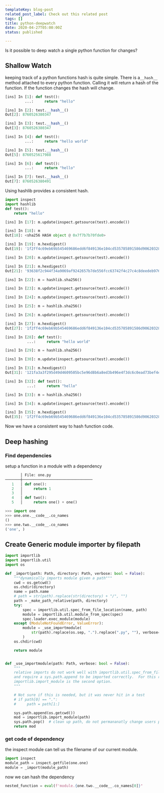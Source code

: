 ```yaml
---
templateKey: blog-post
related_post_label: Check out this related post
tags: []
title: python-deepwatch
date: 2020-04-27T05:00:00Z
status: published

---
```

Is it possible to deep watch a single python function for changes?

## Shallow Watch

keeping track of a python functions hash is quite simple.  There is a`__hash__` method attached to every python function.  Calling it will return a hash of the function. If the function changes the hash will change.

``` python
[ins] In [1]: def test():
         ...:     return "hello"

[ins] In [2]: test.__hash__()
Out[2]: 8760526380347

[ins] In [3]: test.__hash__()
Out[3]: 8760526380347

[ins] In [4]: def test():
         ...:     return "hello world"

[ins] In [5]: test.__hash__()
Out[5]: 8760525617988

[ins] In [6]: def test():
         ...:     return "hello"

[ins] In [7]: test.__hash__()
Out[7]: 8760526380491
```

Using hashlib provides a consistent hash.

``` python
import inspect
import hashlib
def test():
	return "hello"

[ins] In [17]: m.update(inspect.getsource(test).encode())

[ins] In [18]: m
Out[18]: <sha256 HASH object @ 0x7f7b7b70fde0>

[ins] In [19]: m.hexdigest()
Out[19]: '1f2ff4c69eb69b545469686edd6f849136e104cd535785891586d90620328757'

[ins] In [20]: m.update(inspect.getsource(test).encode())

[ins] In [21]: m.hexdigest()
Out[21]: '93638f2c944f34a9069af9242657b7de556fcc63742f4c27c4c8deedeb976a5f'

[ins] In [22]: m = hashlib.sha256()

[ins] In [23]: m.update(inspect.getsource(test).encode())

[ins] In [24]: m.update(inspect.getsource(test).encode())

[ins] In [25]: m = hashlib.sha256()

[ins] In [26]: m.update(inspect.getsource(test).encode())

[ins] In [27]: m.hexdigest()
Out[27]: '1f2ff4c69eb69b545469686edd6f849136e104cd535785891586d90620328757'

[ins] In [28]: def test():
          ...:     return "hello world"

[ins] In [29]: m = hashlib.sha256()

[ins] In [30]: m.update(inspect.getsource(test).encode())

[ins] In [31]: m.hexdigest()
Out[31]: '121fa3a3f295d49d4609505bc5e96d8b6a8ed3b496e4f3dc6c0ead73bef4e3c7'

[ins] In [32]: def test():
          ...:     return "hello"

[ins] In [33]: m = hashlib.sha256()

[ins] In [34]: m.update(inspect.getsource(test).encode())

[ins] In [35]: m.hexdigest()
Out[35]: '1f2ff4c69eb69b545469686edd6f849136e104cd535785891586d90620328757'
```
Now we have a consistent way to hash function code.

## Deep hashing


### Find dependencies

setup a function in a module with a dependency
``` python
       │ File: one.py
───────┼────────────────────────────────
   1   │ def one():
   2   │     return 1
   3   │
   4   │ def two():
   5   │     return one() + one()
```

``` python
>>> import one
>>> one.one.__code__.co_names
()
>>> one.two.__code__.co_names
('one', )
```

## Create Generic module importer by filepath

``` python
import importlib
import importlib.util
import os

def _import(path: Path, directory: Path, verbose: bool = False):
    """dynamically imports module given a path"""
    cwd = os.getcwd()
    os.chdir(directory)
    name = path.name
    # path = str(path).replace(str(directory) + "/", "")
    path = _make_path_relative(path, directory)
    try:
        spec = importlib.util.spec_from_file_location(name, path)
        module = importlib.util.module_from_spec(spec)
        spec.loader.exec_module(module)
    except (ModuleNotFoundError, ValueError):
        module = _use_importmodule(
            str(path).replace(os.sep, ".").replace(".py", ""), verbose=verbose
        )
    os.chdir(cwd)

    return module


def _use_importmodule(path: Path, verbose: bool = False):
    """
    relative imports do not work well with importlib.util.spec_from_file_location,
    and require a sys.path.append to be imported correctly.  For this reason
    importlib.import_module is the second option.
    """

    # Not sure if this is needed, but it was never hit in a test
    # if path[0] == ".":
    #     path = path[1:]

    sys.path.append(os.getcwd())
    mod = importlib.import_module(path)
    sys.path.pop()  # clean up path, do not permananatly change users path
    return mod

```

### get code of dependency

the inspect module can tell us the filename of our current module.

``` python
import inspect
module_path = inspect.getfile(one.one)
module = _import(module_path)
```

now we can hash the dependency

``` python
nested_function = eval(f'module.{one.two.__code__.co_names[0]}"
```
